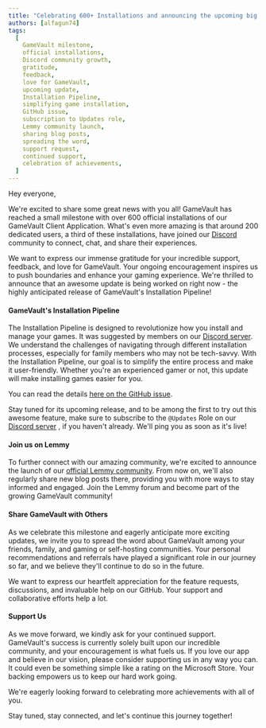 ```yaml
---
title: "Celebrating 600+ Installations and announcing the upcoming big feature"
authors: [alfagun74]
tags:
  [
    GameVault milestone,
    official installations,
    Discord community growth,
    gratitude,
    feedback,
    love for GameVault,
    upcoming update,
    Installation Pipeline,
    simplifying game installation,
    GitHub issue,
    subscription to Updates role,
    Lemmy community launch,
    sharing blog posts,
    spreading the word,
    support request,
    continued support,
    celebration of achievements,
  ]
---
```


Hey everyone,

We're excited to share some great news with you all! GameVault has reached a small milestone with over 600 official installations of our GameVault Client Application. <!-- truncate --> What's even more amazing is that around 200 dedicated users, a third of these installations, have joined our [Discord](https://discord.gg/NEdNen2dSu) community to connect, chat, and share their experiences.

We want to express our immense gratitude for your incredible support, feedback, and love for GameVault. Your ongoing encouragement inspires us to push boundaries and enhance your gaming experience. We're thrilled to announce that an awesome update is being worked on right now - the highly anticipated release of GameVault's Installation Pipeline!

#### GameVault's Installation Pipeline

The Installation Pipeline is designed to revolutionize how you install and manage your games. It was suggested by members on our [Discord server](https://discord.gg/NEdNen2dSu). We understand the challenges of navigating through different installation processes, especially for family members who may not be tech-savvy. With the Installation Pipeline, our goal is to simplify the entire process and make it user-friendly. Whether you're an experienced gamer or not, this update will make installing games easier for you.

You can read the details [here on the GitHub issue](https://github.com/Phalcode/gamevault-app/issues/18).

Stay tuned for its upcoming release, and to be among the first to try out this awesome feature, make sure to subscribe to the `@Updates` Role on our [Discord server](https://discord.gg/NEdNen2dSu) , if you haven't already. We'll ping you as soon as it's live!

#### Join us on Lemmy

To further connect with our amazing community, we're excited to announce the launch of our [official Lemmy community](https://lemmy.world/c/phalcode). From now on, we'll also regularly share new blog posts there, providing you with more ways to stay informed and engaged. Join the Lemmy forum and become part of the growing GameVault community!

#### Share GameVault with Others

As we celebrate this milestone and eagerly anticipate more exciting updates, we invite you to spread the word about GameVault among your friends, family, and gaming or self-hosting communities. Your personal recommendations and referrals have played a significant role in our journey so far, and we believe they'll continue to do so in the future.

We want to express our heartfelt appreciation for the feature requests, discussions, and invaluable help on our GitHub. Your support and collaborative efforts help a lot.

#### Support Us

As we move forward, we kindly ask for your continued support. GameVault's success is currently solely built upon our incredible community, and your encouragement is what fuels us. If you love our app and believe in our vision, please consider supporting us in any way you can. It could even be something simple like a rating on the Microsoft Store. Your backing empowers us to keep our hard work going.

We're eagerly looking forward to celebrating more achievements with all of you.

Stay tuned, stay connected, and let's continue this journey together!
